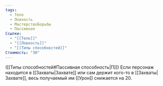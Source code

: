 ```yaml
---
tags:
  - Тело
  - Ловкость
  - МастерствоБорьбы
  - Пассивная
Ссылки:
  - "[[Тело]]"
  - "[[Ловкость]]"
  - "[[Типы способностей]]"
Стоимость: "30"
---
```

([[Типы способностей#Пассивная способность|П]]) Если персонаж находится в [[Захваты|Захвате]] или сам держит кого-то в [[Захваты|Захвате]], весь получаемый им [[Урон]] снижается на 20. 
